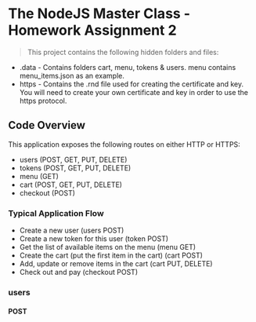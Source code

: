 # The NodeJS Master Class - Homework Assignment 2

> This project contains the following hidden folders and files:
- .data - Contains folders cart, menu, tokens & users. menu contains menu_items.json as an example.
- https - Contains the .rnd file used for creating the certificate and key. You will need to create your own certificate and key in order to use the https protocol.

## Code Overview
This application exposes the following routes on either HTTP or HTTPS:
- users (POST, GET, PUT, DELETE)
- tokens (POST, GET, PUT, DELETE)
- menu (GET)
- cart (POST, GET, PUT, DELETE)
- checkout (POST)

### Typical Application Flow
- Create a new user (users POST)
- Create a new token for this user (token POST)
- Get the list of available items on the menu (menu GET)
- Create the cart (put the first item in the cart) (cart POST)
- Add, update or remove items in the cart (cart PUT, DELETE)
- Check out and pay (checkout POST)

### users
#### POST 
